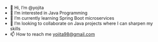 - 👋 Hi, I’m @yojita
- 👀 I’m interested in Java Programming
- 🌱 I’m currently learning Spring Boot microservices
- 💞️ I’m looking to collaborate on Java projects where I can sharpen my skills
- 📫 How to reach me yojita98@gmail.com

<!---
yojita/yojita is a ✨ special ✨ repository because its `README.md` (this file) appears on your GitHub profile.
You can click the Preview link to take a look at your changes.
--->
